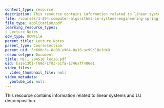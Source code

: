 ```yaml
---
content_type: resource
description: This resource contains information related to linear systems and LU decomposition.
file: /courses/1-204-computer-algorithms-in-systems-engineering-spring-2010/ba1e1301f80d1f0351fa1746aff486e1_MIT1_204S10_lec20.pdf
file_type: application/pdf
learning_resource_types:
- Lecture Notes
ocw_type: OCWFile
parent_title: Lecture Notes
parent_type: CourseSection
parent_uid: 5c600c3e-8c80-e984-8a10-ac99c18efd48
resourcetype: Document
title: MIT1_204S10_lec20.pdf
uid: ba1e1301-f80d-1f03-51fa-1746aff486e1
video_files:
  video_thumbnail_file: null
video_metadata:
  youtube_id: null
---
```

This resource contains information related to linear systems and LU decomposition.

